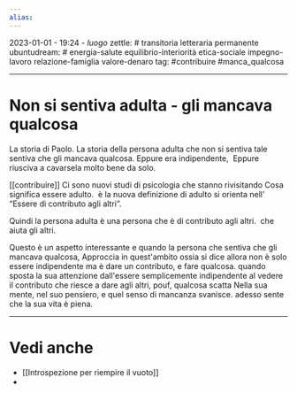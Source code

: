 ```yaml
---
alias: 
---
```

2023-01-01 - 19:24 - *luogo*
zettle: #  transitoria letteraria permanente
ubuntudream: # energia-salute equilibrio-interiorità etica-sociale impegno-lavoro relazione-famiglia valore-denaro 
tag: #contribuire #manca_qualcosa

---
# Non si sentiva adulta - gli mancava qualcosa

La storia di Paolo. La storia della persona adulta che non si sentiva tale sentiva che gli mancava qualcosa. Eppure era indipendente,  Eppure riusciva a cavarsela molto bene da solo. 

[[contribuire]]
Ci sono nuovi studi di psicologia che stanno rivisitando Cosa significa essere adulto.  è la nuova definizione di adulto si orienta nell’ “Essere di contributo agli altri”.

Quindi la persona adulta è una persona che è di contributo agli altri.  che aiuta gli altri. 

Questo è un aspetto interessante e quando la persona che sentiva che gli mancava qualcosa, Approccia in quest'ambito ossia si dice allora non è solo essere indipendente ma è dare un contributo, e fare qualcosa. quando sposta la sua attenzione dall'essere semplicemente indipendente al vedere il contributo che riesce a dare agli altri, pouf, qualcosa scatta Nella sua mente, nel suo pensiero, e quel senso di mancanza svanisce. adesso sente che la sua vita è piena.



---
# Vedi anche
- [[Introspezione per riempire il vuoto]]
- 
